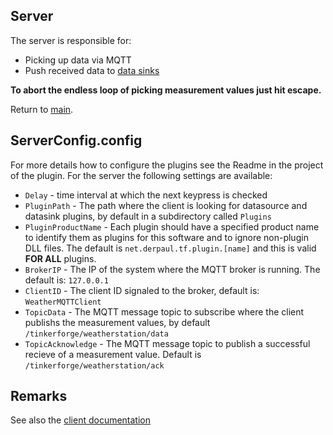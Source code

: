 ## Server

The server is responsible for:

* Picking up data via MQTT
* Push received data to [data sinks](./../Plugins/DataSink/Readme.md)

__To abort the endless loop of picking measurement values just hit escape.__

Return to [main](./../Readme.md).

## ServerConfig.config

For more details how to configure the plugins see the Readme in the project of the plugin. For the server the following settings are available:

* <code>Delay</code> - time interval at which the next keypress is checked
* <code>PluginPath</code> - The path where the client is looking for datasource and datasink plugins, by default in a subdirectory called <code>Plugins</code>
* <code>PluginProductName</code> - Each plugin should have a specified product name to identify them as plugins for this software and to ignore non-plugin DLL files. The default is <code>net.derpaul.tf.plugin.[name]</code> and this is valid __FOR ALL__ plugins.
* <code>BrokerIP</code> - The IP of the system where the MQTT broker is running. The default is: <code>127.0.0.1</code>
* <code>ClientID</code> - The client ID signaled to the broker, default is: <code>WeatherMQTTClient</code>
* <code>TopicData</code> - The MQTT message topic to subscribe where the client publishs the measurement values, by default <code>/tinkerforge/weatherstation/data</code>
* <code>TopicAcknowledge</code> - The MQTT message topic to publish a successful recieve of a measurement value. Default is <code>/tinkerforge/weatherstation/ack</code>

## Remarks

See also the [client documentation](./../Client/Readme.md)
